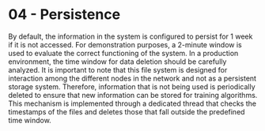 # 04 - Persistence

By default, the information in the system is configured to persist for 1 week if it is not accessed. For demonstration purposes, a 2-minute window is used to evaluate the correct functioning of the system. In a production environment, the time window for data deletion should be carefully analyzed. It is important to note that this file system is designed for interaction among the different nodes in the network and not as a persistent storage system. Therefore, information that is not being used is periodically deleted to ensure that new information can be stored for training algorithms. This mechanism is implemented through a dedicated thread that checks the timestamps of the files and deletes those that fall outside the predefined time window.
